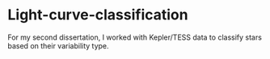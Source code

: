 # Light-curve-classification
For my second dissertation, I worked with Kepler/TESS data to classify stars based on their variability type. 
